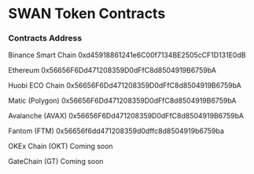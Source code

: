# SWAN Token Contracts

### Contracts Address

Binance Smart Chain
0xd45918861241e6C00f7134BE2505cCF1D131E0dB

Ethereum
0x56656F6Dd471208359D0dFfC8d8504919B6759bA

Huobi ECO Chain
0x56656F6Dd471208359D0dFfC8d8504919B6759bA

Matic (Polygon)
0x56656F6Dd471208359D0dFfC8d8504919B6759bA

Avalanche (AVAX)
0x56656F6Dd471208359D0dFfC8d8504919B6759bA

Fantom (FTM) 
0x56656f6dd471208359d0dffc8d8504919b6759ba

OKEx Chain (OKT) 
Coming soon

GateChain (GT) 
Coming soon
 